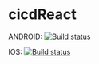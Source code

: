 # cicdReact

ANDROID: [![Build status](https://build.appcenter.ms/v0.1/apps/cceb5982-e7bc-48f3-b756-41f6de7805f4/branches/dev/badge)](https://appcenter.ms)

IOS: [![Build status](https://build.appcenter.ms/v0.1/apps/c38f1fe7-9eb9-4a65-b758-f82b8cf7078b/branches/dev/badge)](https://appcenter.ms)
